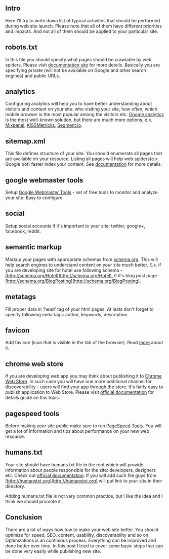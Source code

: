 <!--
name: Website launch checklist
description: List of activities to do while launching website
author: Anton Podviaznikov
author_email: anton@hashobject.com
author_url: http://twitter.com/podviaznikov
author_github: podviaznikov
author_twitter: podviaznikov
author_avatar: /images/anton-avatar.png
location: San Jose, Costa Rica
date_created: 2013-07-22
date_modified: 2014-01-20
date_published: 2013-07-22
headline:
in_language: en
keywords: web site, web app, lauch checklist
discussion_url: https://github.com/hashobject/blog.hashobject.com/issues/5
canonical_url: http://blog.hashobject.com/website-launch-checklist
-->
## Intro

Here I'll try to write down list of typical activities that should be performed during
web site launch. Please note that all of them have different priorities and impacts.
And not all of them should be applied to your particular site.

## robots.txt

In this file you should specify what pages should be crawlable by web spiders.
Please visit [documentation site](http://www.robotstxt.org/robotstxt.html) for more details. Basically
you are specifying private (will not be available on Google and other search engines) and public URLs.


## analytics

Configuring analytics will help you to have better understanding about visitors and content on your site:
who visiting your site, how often, which mobile browser is the most popular among the visitors etc.
[Google analytics](https://www.google.com/analytics/) is the most well-known solution, but there are
much more options, e.x. [Mixpanel](http://mixpanel.com/), [KISSMetricks](https://www.kissmetrics.com/),
[Segment.io](https://segment.io/).

## sitemap.xml

This file defines structure of your site. You should enumerate all pages
that are available on your resource. Listing all pages will help web spiders(e.x. Google bot) faster
index your content. See [documentation](http://www.sitemaps.org/) for more details.

## google webmaster tools

Setup [Google Webmaster Tools](https://www.google.com/webmasters/tools/) - set of free tools to monitor
and analyze your site. Easy to configure.

## social

Setup social accounts if it's important to your site: twitter, google+, facebook, reddit.

## semantic markup

Markup your pages with appropriate schemas from [schema.org](http://schema.org). This will help search engines
to understand content on your site much better. E.x. if you are developing site for hotel use following
schema - [http://schema.org/Hotel](http://schema.org/Hotel), if it's blog post page - [http://schema.org/BlogPosting](http://schema.org/BlogPosting).

## metatags

Fill proper data in 'head' tag of your html pages. At leats don't forget to specify following meta tags: author, keywords,
description.

## favicon

Add favicon (icon that is visible in the tab of the browser). Read [more](https://en.wikipedia.org/wiki/Favicon) about it.

## chrome web store

If you are developing web app you may think about publishing it to [Chrome Web Store](https://chrome.google.com/webstore).
In such case you will have one more additional channel for discoverability - users will find your app through the store.
It's fairly easy to publish application to Web Store. Please visit [official documentation](https://developers.google.com/chrome/web-store/docs/publish) for details guide on this topic.

## pagespeed tools

Before making your site public make sure to run [PageSpeed Tools](https://developers.google.com/speed/pagespeed/).
You will get a lot of information and tips about performance on your new web resource.

## humans.txt

Your site should have humans.txt file in the root which will provide information about people responsible
for the site: developers, designers etc.
Check out [official documentation](http://humanstxt.org/). If you will add such file guys from
[http://humanstxt.org](http://humanstxt.org) will put link to your site in their directory.

Adding humans.txt file is not very common practice, but I like the idea and I think we should promote it.

## Conclusion

There are a lot of ways how tow to make your web site better.
You should optimize for speed, SEO, content, usability, discoverability and so on.
Optimizations is an continious process. Everything can be improved and done better over time.
In this post I tried to cover some basic steps that can be done very easily while publishing new
site.
